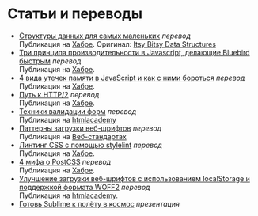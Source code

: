 # Статьи и переводы

- [Структуры данных для самых маленьких](itsy-bitsy-data-structures/itsy-bitsy-data-structures.js) _перевод_<br> Публикация на [Хабре](https://habrahabr.ru/post/310794/). Оригинал: [Itsy Bitsy Data Structures](https://github.com/thejameskyle/itsy-bitsy-data-structures)
- [Три принципа производительности в Javascript, делающие Bluebird быстрым](javascript_performance_fundamentals_make_bluebird_fast/) _перевод_<br> Публикация на [Хабре](https://habrahabr.ru/post/309848/).
- [4 вида утечек памяти в JavaScript и как с ними бороться](4_types_of_memory_leaks/) _перевод_<br> Публикация на [Хабре](https://habrahabr.ru/post/309318/).
- [Путь к HTTP/2](journey_to_HTTP_2/) _перевод_<br> Публикация на [Хабре](https://habrahabr.ru/post/308846/).
- [Техники валидации форм](form_validation_techniques/) _перевод_<br> Публикация на [htmlacademy](https://htmlacademy.ru/blog/95-form-validation-techniques)
- [Паттерны загрузки веб-шрифтов](web_font_loading_patterns/) _перевод_<br> Публикация на [Веб-стандартах](http://web-standards.ru/articles/web-font-loading-patterns/)
- [Линтинг CSS с помощью stylelint](lint_your_css_with_stylelint/) _перевод_<br> Публикация на [Хабре](https://habrahabr.ru/post/301594/).
- [4 мифа о PostCSS](postCSS_mythbusting/) _перевод_<br> Публикация на [Хабре](https://habrahabr.ru/post/280988/).
- [Улучшение загрузки веб-шрифтов с использованием localStorage и поддержкой формата WOFF2](better_webfont_loading/) _перевод_<br> Публикация на [htmlacademy](https://htmlacademy.ru/blog/61).
- [Готовь Sublime к полёту в космос](http://aalexeev239.github.io/sublime-presentation/) _презентация_
